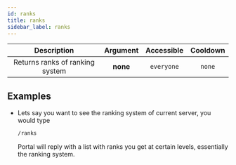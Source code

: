 ```yaml
---
id: ranks
title: ranks
sidebar_label: ranks
---
```


|           Description           | Argument | Accessible | Cooldown |
| :-----------------------------: | :------: | :--------: | :------: |
| Returns ranks of ranking system | **none** | `everyone` |  `none`  |

## Examples

- Lets say you want to see the ranking system of current server, you would type

  ```bash
  /ranks
  ```

  Portal will reply with a list with ranks you get at certain levels, essentially the ranking system.
